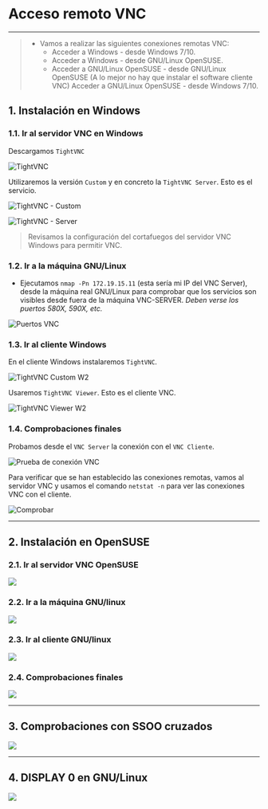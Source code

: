 
# Acceso remoto VNC

---

> * Vamos a realizar las siguientes conexiones remotas VNC:
>   * Acceder a Windows - desde Windows 7/10.
>   * Acceder a Windows - desde GNU/Linux OpenSUSE.
>   * Acceder a GNU/Linux OpenSUSE - desde GNU/Linux OpenSUSE (A lo mejor no hay que instalar el software cliente VNC)
Acceder a GNU/Linux OpenSUSE - desde Windows 7/10.

## 1. Instalación en Windows

### 1.1. Ir al servidor VNC en Windows

Descargamos `TightVNC`

![TightVNC](./images/tightvnc.png)

Utilizaremos la versión `Custom` y en concreto la `TightVNC Server`. Esto es el servicio.

![TightVNC - Custom](./images/custom-tightvnc.png)

![TightVNC - Server](./images/tight-server.png)

> Revisamos la configuración del cortafuegos del servidor VNC Windows para permitir VNC.

### 1.2. Ir a la máquina GNU/Linux

* Ejecutamos `nmap -Pn 172.19.15.11` (esta sería mi IP del VNC Server), desde la máquina real GNU/Linux para comprobar que los servicios son visibles desde fuera de la máquina VNC-SERVER.
*Deben verse los puertos 580X, 590X, etc.*

![Puertos VNC](./images/vnc-comp-mr.png)

### 1.3. Ir al cliente Windows

En el cliente Windows instalaremos `TightVNC`.

![TightVNC Custom W2](./images/tight-custom-w2.png)

Usaremos `TightVNC Viewer`. Esto es el cliente VNC.

![TightVNC Viewer W2](./images/tight-viewer-w2.png)

### 1.4. Comprobaciones finales

Probamos desde el `VNC Server` la conexión con el `VNC Cliente`.

![Prueba de conexión VNC](./images/tightvnc-server-cliente.png)

Para verificar que se han establecido las conexiones remotas, vamos al servidor VNC y usamos el comando `netstat -n` para ver las conexiones VNC con el cliente.

![Comprobar](./images/comp-vnc-cs.png)

---

## 2. Instalación en OpenSUSE

### 2.1. Ir al servidor VNC OpenSUSE



![](./images/.png)

### 2.2. Ir a la máquina GNU/linux



![](./images/.png)

### 2.3. Ir al cliente GNU/linux



![](./images/.png)

### 2.4. Comprobaciones finales



![](./images/.png)

---

## 3. Comprobaciones con SSOO cruzados



![](./images/.png)

---

## 4. DISPLAY 0 en GNU/Linux



![](./images/.png)
